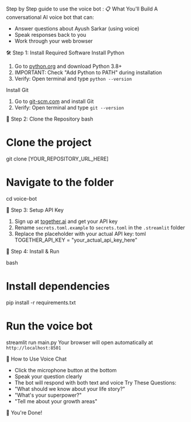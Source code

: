 Step by Step guide to use the voice bot :
📋 What You'll Build
A conversational AI voice bot that can:
- Answer questions about Ayush Sarkar (using voice)
- Speak responses back to you
- Work through your web browser

🛠️ Step 1: Install Required Software
Install Python
1. Go to [python.org](https://python.org/downloads/) and download Python 3.8+
2. IMPORTANT: Check "Add Python to PATH" during installation
3. Verify: Open terminal and type `python --version`

Install Git
1. Go to [git-scm.com](https://git-scm.com/downloads) and install Git
2. Verify: Open terminal and type `git --version`

📁 Step 2: Clone the Repository
bash
# Clone the project
git clone [YOUR_REPOSITORY_URL_HERE]
# Navigate to the folder
cd voice-bot

🔑 Step 3: Setup API Key

1. Sign up at [together.ai](https://together.ai) and get your API key
2. Rename `secrets.toml.example` to `secrets.toml` in the `.streamlit` folder
3. Replace the placeholder with your actual API key:
toml
TOGETHER_API_KEY = "your_actual_api_key_here"

🚀 Step 4: Install & Run

bash
# Install dependencies
pip install -r requirements.txt
# Run the voice bot
streamlit run main.py
Your browser will open automatically at `http://localhost:8501`

🎯 How to Use
Voice Chat  
- Click the microphone button at the bottom
- Speak your question clearly
- The bot will respond with both text and voice
 Try These Questions:
- "What should we know about your life story?"
- "What's your superpower?"
- "Tell me about your growth areas"
  
🎉 You're Done!
